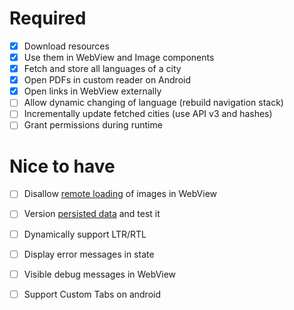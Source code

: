 # Required
- [x] Download resources
- [x] Use them in WebView and Image components 
- [x] Fetch and store all languages of a city
- [x] Open PDFs in custom reader on Android
- [x] Open links in WebView externally
- [ ] Allow dynamic changing of language (rebuild navigation stack)
- [ ] Incrementally update fetched cities (use API v3 and hashes)
- [ ] Grant permissions during runtime

# Nice to have
- [ ] Disallow [remote loading](https://www.html5rocks.com/en/tutorials/security/content-security-policy/
) of images in WebView
- [ ] Version [persisted data](https://github.com/rt2zz/redux-persist/blob/master/docs/migrations.md) and test it
- [ ] Dynamically support LTR/RTL
- [ ] Display error messages in state
- [ ] Visible debug messages in WebView
- [ ] Support Custom Tabs on android

